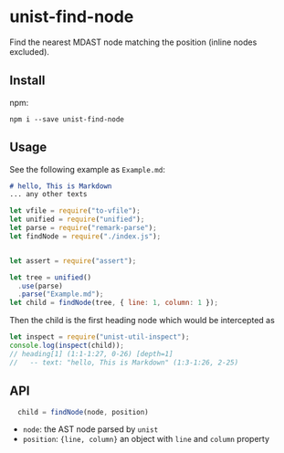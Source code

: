 # unist-find-node
Find the nearest MDAST node matching the position (inline nodes excluded).

## Install
npm:
```
npm i --save unist-find-node
```

## Usage 
See the following example as `Example.md`:
```markdown
# hello, This is Markdown 
... any other texts
```

```js
let vfile = require("to-vfile");
let unified = require("unified");
let parse = require("remark-parse");
let findNode = require("./index.js");


let assert = require("assert");

let tree = unified()
  .use(parse)
  .parse("Example.md");
let child = findNode(tree, { line: 1, column: 1 });
```

Then the child is the first heading node which would be intercepted as
``` js 
let inspect = require("unist-util-inspect");
console.log(inspect(child));
// heading[1] (1:1-1:27, 0-26) [depth=1]
//   -- text: "hello, This is Markdown" (1:3-1:26, 2-25)
```

## API
``` js
  child = findNode(node, position)
```
* `node`: the AST node parsed by `unist`
* `position`: `{line, column}` an object with `line` and `column` property
